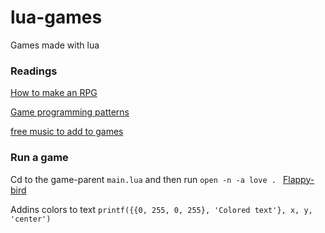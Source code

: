 # lua-games
Games made with lua 

### Readings
[How to make an RPG](https://howtomakeanrpg.com/)

[Game programming patterns](https://gameprogrammingpatterns.com/)

[free music to add to games](https://freemusicarchive.org/genre/Ambient_Electronic?sort=track_date_published&d=1&page=8)

 ### Run a game

 Cd to the game-parent `main.lua` and then run `open -n -a love . `
 [Flappy-bird](https://github.com/games50/fifty-bird)

 Addins colors to text 
 `printf({{0, 255, 0, 255}, 'Colored text'}, x, y, 'center')`